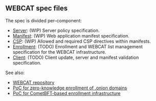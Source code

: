 ## WEBCAT spec files
The spec is divided per-component:
 - [Server](server.md): (WIP) Server policy specification.
 - [Manifest](manifest.md): (WIP) Web application manifest specification.
 - [CSP](csp.md): (WIP) Allowed and required CSP directives within manifests.
 - [Enrollment](enrollment.md): (TODO) Enrollment and WEBCAT list management specification for the WEBCAT infrastructure.
 - [Client](client.md): (TODO) Client update, server and manifest validation specification.

See also:
 - [WEBCAT repository](https://github.com/freedomofpress/webcat)
 - [PoC for zero-knowledge enrollment of .onion domains](https://github.com/freedomofpress/webcat-zk-onion-enrollment)
 - [PoC for CometBFT-based enrollment infrastructure](https://github.com/freedomofpress/webcat-infra-chain)
